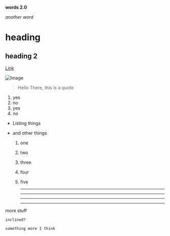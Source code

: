 **words 2.0**

*another word*

# heading

## heading 2

[Link](https://www.google.com)

![Image](https://www.simplilearn.com/ice9/free_resources_article_thumb/what_is_image_Processing.jpg)

> Hello There, this is a quote

1. yes
2. no
3. yes
4. no
   
* Listing things
* and other things

  1. one
  2. two
  3. three
  4. four
  5. five

     ---
     ---
     ---
     ---
more stuff
    
     


`inclined?`

```
something more I think
```
